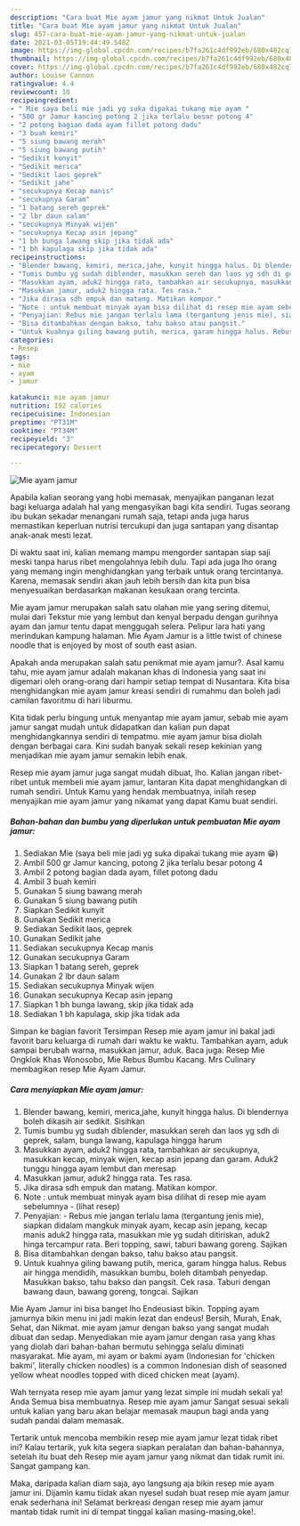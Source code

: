 ```yaml
---
description: "Cara buat Mie ayam jamur yang nikmat Untuk Jualan"
title: "Cara buat Mie ayam jamur yang nikmat Untuk Jualan"
slug: 457-cara-buat-mie-ayam-jamur-yang-nikmat-untuk-jualan
date: 2021-03-05T19:44:49.548Z
image: https://img-global.cpcdn.com/recipes/b7fa261c4df992eb/680x482cq70/mie-ayam-jamur-foto-resep-utama.jpg
thumbnail: https://img-global.cpcdn.com/recipes/b7fa261c4df992eb/680x482cq70/mie-ayam-jamur-foto-resep-utama.jpg
cover: https://img-global.cpcdn.com/recipes/b7fa261c4df992eb/680x482cq70/mie-ayam-jamur-foto-resep-utama.jpg
author: Louise Cannon
ratingvalue: 4.4
reviewcount: 10
recipeingredient:
- " Mie saya beli mie jadi yg suka dipakai tukang mie ayam "
- "500 gr Jamur kancing potong 2 jika terlalu besar potong 4"
- "2 potong bagian dada ayam fillet potong dadu"
- "3 buah kemiri"
- "5 siung bawang merah"
- "5 siung bawang putih"
- "Sedikit kunyit"
- "Sedikit merica"
- "Sedikit laos geprek"
- "Sedikit jahe"
- "secukupnya Kecap manis"
- "secukupnya Garam"
- "1 batang sereh geprek"
- "2 lbr daun salam"
- "secukupnya Minyak wijen"
- "secukupnya Kecap asin jepang"
- "1 bh bunga lawang skip jika tidak ada"
- "1 bh kapulaga skip jika tidak ada"
recipeinstructions:
- "Blender bawang, kemiri, merica,jahe, kunyit hingga halus. Di blendernya boleh dikasih air sedikit. Sisihkan"
- "Tumis bumbu yg sudah diblender, masukkan sereh dan laos yg sdh di geprek, salam, bunga lawang, kapulaga hingga harum"
- "Masukkan ayam, aduk2 hingga rata, tambahkan air secukupnya, masukkan kecap, minyak wijen, kecap asin jepang dan garam. Aduk2 tunggu hingga ayam lembut dan meresap"
- "Masukkan jamur, aduk2 hingga rata. Tes rasa."
- "Jika dirasa sdh empuk dan matang. Matikan kompor."
- "Note : untuk membuat minyak ayam bisa dilihat di resep mie ayam sebelumnya           (lihat resep)"
- "Penyajian: Rebus mie jangan terlalu lama (tergantung jenis mie), siapkan didalam mangkuk minyak ayam, kecap asin jepang, kecap manis aduk2 hingga rata, masukkan mie yg sudah ditiriskan, aduk2 hinga tercampur rata. Beri topping, sawi, taburi bawang goreng. Sajikan"
- "Bisa ditambahkan dengan bakso, tahu bakso atau pangsit."
- "Untuk kuahnya giling bawang putih, merica, garam hingga halus. Rebus air hingga mendidih, masukkan bumbu, boleh ditambah penyedap. Masukkan bakso, tahu bakso dan pangsit. Cek rasa. Taburi dengan bawang daun, bawang goreng, tongcai. Sajikan"
categories:
- Resep
tags:
- mie
- ayam
- jamur

katakunci: mie ayam jamur 
nutrition: 192 calories
recipecuisine: Indonesian
preptime: "PT31M"
cooktime: "PT34M"
recipeyield: "3"
recipecategory: Dessert

---
```



![Mie ayam jamur](https://img-global.cpcdn.com/recipes/b7fa261c4df992eb/680x482cq70/mie-ayam-jamur-foto-resep-utama.jpg)

Apabila kalian seorang yang hobi memasak, menyajikan panganan lezat bagi keluarga adalah hal yang mengasyikan bagi kita sendiri. Tugas seorang ibu bukan sekadar menangani rumah saja, tetapi anda juga harus memastikan keperluan nutrisi tercukupi dan juga santapan yang disantap anak-anak mesti lezat.

Di waktu  saat ini, kalian memang mampu mengorder santapan siap saji meski tanpa harus ribet mengolahnya lebih dulu. Tapi ada juga lho orang yang memang ingin menghidangkan yang terbaik untuk orang tercintanya. Karena, memasak sendiri akan jauh lebih bersih dan kita pun bisa menyesuaikan berdasarkan makanan kesukaan orang tercinta. 

Mie ayam jamur merupakan salah satu olahan mie yang sering ditemui, mulai dari Tekstur mie yang lembut dan kenyal berpadu dengan gurihnya ayam dan jamur tentu dapat menggugah selera. Pelipur lara hati yang merindukan kampung halaman. Mie Ayam Jamur is a little twist of chinese noodle that is enjoyed by most of south east asian.

Apakah anda merupakan salah satu penikmat mie ayam jamur?. Asal kamu tahu, mie ayam jamur adalah makanan khas di Indonesia yang saat ini digemari oleh orang-orang dari hampir setiap tempat di Nusantara. Kita bisa menghidangkan mie ayam jamur kreasi sendiri di rumahmu dan boleh jadi camilan favoritmu di hari liburmu.

Kita tidak perlu bingung untuk menyantap mie ayam jamur, sebab mie ayam jamur sangat mudah untuk didapatkan dan kalian pun dapat menghidangkannya sendiri di tempatmu. mie ayam jamur bisa diolah dengan berbagai cara. Kini sudah banyak sekali resep kekinian yang menjadikan mie ayam jamur semakin lebih enak.

Resep mie ayam jamur juga sangat mudah dibuat, lho. Kalian jangan ribet-ribet untuk membeli mie ayam jamur, lantaran Kita dapat menghidangkan di rumah sendiri. Untuk Kamu yang hendak membuatnya, inilah resep menyajikan mie ayam jamur yang nikamat yang dapat Kamu buat sendiri.

<!--inarticleads1-->

##### Bahan-bahan dan bumbu yang diperlukan untuk pembuatan Mie ayam jamur:

1. Sediakan  Mie (saya beli mie jadi yg suka dipakai tukang mie ayam 😁)
1. Ambil 500 gr Jamur kancing, potong 2 jika terlalu besar potong 4
1. Ambil 2 potong bagian dada ayam, fillet potong dadu
1. Ambil 3 buah kemiri
1. Gunakan 5 siung bawang merah
1. Gunakan 5 siung bawang putih
1. Siapkan Sedikit kunyit
1. Gunakan Sedikit merica
1. Sediakan Sedikit laos, geprek
1. Gunakan Sedikit jahe
1. Sediakan secukupnya Kecap manis
1. Gunakan secukupnya Garam
1. Siapkan 1 batang sereh, geprek
1. Gunakan 2 lbr daun salam
1. Sediakan secukupnya Minyak wijen
1. Gunakan secukupnya Kecap asin jepang
1. Siapkan 1 bh bunga lawang, skip jika tidak ada
1. Sediakan 1 bh kapulaga, skip jika tidak ada


Simpan ke bagian favorit Tersimpan Resep mie ayam jamur ini bakal jadi favorit baru keluarga di rumah dari waktu ke waktu. Tambahkan ayam, aduk sampai berubah warna, masukkan jamur, aduk. Baca juga: Resep Mie Ongklok Khas Wonosobo, Mie Rebus Bumbu Kacang. Mrs Culinary membagikan resep Mie Ayam Jamur. 

<!--inarticleads2-->

##### Cara menyiapkan Mie ayam jamur:

1. Blender bawang, kemiri, merica,jahe, kunyit hingga halus. Di blendernya boleh dikasih air sedikit. Sisihkan
1. Tumis bumbu yg sudah diblender, masukkan sereh dan laos yg sdh di geprek, salam, bunga lawang, kapulaga hingga harum
1. Masukkan ayam, aduk2 hingga rata, tambahkan air secukupnya, masukkan kecap, minyak wijen, kecap asin jepang dan garam. Aduk2 tunggu hingga ayam lembut dan meresap
1. Masukkan jamur, aduk2 hingga rata. Tes rasa.
1. Jika dirasa sdh empuk dan matang. Matikan kompor.
1. Note : untuk membuat minyak ayam bisa dilihat di resep mie ayam sebelumnya -           (lihat resep)
1. Penyajian: - Rebus mie jangan terlalu lama (tergantung jenis mie), siapkan didalam mangkuk minyak ayam, kecap asin jepang, kecap manis aduk2 hingga rata, masukkan mie yg sudah ditiriskan, aduk2 hinga tercampur rata. Beri topping, sawi, taburi bawang goreng. Sajikan
1. Bisa ditambahkan dengan bakso, tahu bakso atau pangsit.
1. Untuk kuahnya giling bawang putih, merica, garam hingga halus. Rebus air hingga mendidih, masukkan bumbu, boleh ditambah penyedap. Masukkan bakso, tahu bakso dan pangsit. Cek rasa. Taburi dengan bawang daun, bawang goreng, tongcai. Sajikan


Mie Ayam Jamur ini bisa banget lho Endeusiast bikin. Topping ayam jamurnya bikin menu ini jadi makin lezat dan endeus! Bersih, Murah, Enak, Sehat, dan Nikmat. mie ayam jamur dengan bakso yang sangat mudah dibuat dan sedap. Menyediakan mie ayam jamur dengan rasa yang khas yang diolah dari bahan-bahan bermutu sehingga selalu diminati masyarakat. Mie ayam, mi ayam or bakmi ayam (Indonesian for &#39;chicken bakmi&#39;, literally chicken noodles) is a common Indonesian dish of seasoned yellow wheat noodles topped with diced chicken meat (ayam). 

Wah ternyata resep mie ayam jamur yang lezat simple ini mudah sekali ya! Anda Semua bisa membuatnya. Resep mie ayam jamur Sangat sesuai sekali untuk kalian yang baru akan belajar memasak maupun bagi anda yang sudah pandai dalam memasak.

Tertarik untuk mencoba membikin resep mie ayam jamur lezat tidak ribet ini? Kalau tertarik, yuk kita segera siapkan peralatan dan bahan-bahannya, setelah itu buat deh Resep mie ayam jamur yang nikmat dan tidak rumit ini. Sangat gampang kan. 

Maka, daripada kalian diam saja, ayo langsung aja bikin resep mie ayam jamur ini. Dijamin kamu tiidak akan nyesel sudah buat resep mie ayam jamur enak sederhana ini! Selamat berkreasi dengan resep mie ayam jamur mantab tidak rumit ini di tempat tinggal kalian masing-masing,oke!.

